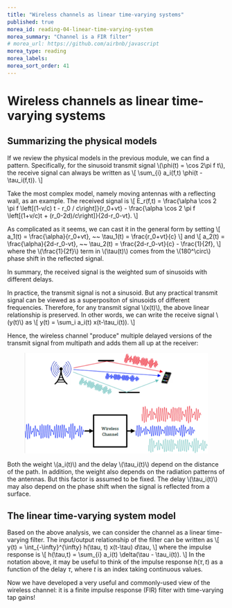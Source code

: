 ```yaml
---
title: "Wireless channels as linear time-varying systems"
published: true
morea_id: reading-04-linear-time-varying-system
morea_summary: "Channel is a FIR filter"
# morea_url: https://github.com/airbnb/javascript
morea_type: reading
morea_labels:
morea_sort_order: 41
---
```


# Wireless channels as linear time-varying systems

## Summarizing the physical models

If we review the physical models in the previous module, we can find a pattern. Specifically, for the sinusoid transmit signal \\(\phi(t) = \cos 2\pi f t\\), the receive signal can always be written as
\\[
  \sum_{i} a_i(f,t) \phi(t - \tau_i(f,t)).
\\]

Take the most complex model, namely moving antennas with a reflecting wall, as an example. The received signal is
\\[
  E_r(f,t) = \frac{\alpha \cos 2 \pi f \left[(1-v/c) t - r_0 / c\right]}{r_0+vt} - \frac{\alpha \cos 2 \pi f \left[(1+v/c)t + (r_0-2d)/c\right]}{2d-r_0-vt}.
\\]

As complicated as it seems, we can cast it in the general form by setting
\\[
  a_1(t) = \frac{\alpha}{r_0+vt}, ~~ \tau_1(t) = \frac{r_0+vt}{c}
\\]
and
\\[
  a_2(t) = \frac{\alpha}{2d-r_0-vt}, ~~ \tau_2(t) = \frac{2d-r_0-vt}{c} - \frac{1}{2f},
\\]
where the \\(\frac{1}{2f}\\) term in \\(\tau(t)\\) comes from the \\(180^\circ\\) phase shift in the reflected signal.

In summary, the received signal is the weighted sum of sinusoids with different delays.

In practice, the transmit signal is not a sinusoid. But any practical transmit signal can be viewed as a superpositon of sinusoids of different frequencies. Therefore, for any transmit signal \\(x(t)\\), the above linear relationship is preserved. In other words, we can write the receive signal \\(y(t)\\) as
\\[
  y(t) = \sum_i a_i(t) x(t-\tau_i(t)).
\\]

Hence, the wireless channel "produce" multiple delayed versions of the transmit signal from multipath and adds them all up at the receiver:

<figure style="text-align: center;">
  <img src="04-wireless-channel-multipath.png" alt="Multipath in wireless channel" width="600">
</figure>

Both the weight \\(a_i(t)\\) and the delay \\(\tau_i(t)\\) depend on the distance of the path. In addition, the weight also depends on the radiation patterns of the antennas. But this factor is assumed to be fixed. The delay \\(\tau_i(t)\\) may also depend on the phase shift when the signal is reflected from a surface.

## The linear time-varying system model
Based on the above analysis, we can consider the channel as a linear time-varying filter. The input/output relationship of the filter can be written as
\\[
  y(t) = \int_{-\infty}^{\infty} h(\tau, t) x(t-\tau) d\tau,
\\]
where the impulse response is
\\[
  h(\tau,t) = \sum_{i} a_i(t) \delta(\tau - \tau_i(t)).
\\]
In the notation above, it may be useful to think of the impulse response $h(\tau,t)$ as a function of the delay $\tau$, where $t$ is an index taking continuous values.

Now we have developed a very useful and commonly-used view of the wireless channel: it is a finite impulse response (FIR) filter with time-varying tap gains!
